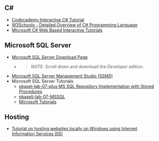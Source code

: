 ## C#
- [Codecademy Interactive C# Tutorial](https://www.codecademy.com/learn/learn-c-sharp)
- [W3Schools - Detailed Overview of C# Programming Language](https://www.w3schools.com/cs/index.php)
- [Microsoft C# Web Based Interactive Tutorials](https://learn.microsoft.com/en-us/dotnet/csharp/tour-of-csharp/tutorials/hello-world)

## Microsoft SQL Server
- [Microsoft SQL Server Download Page](https://www.microsoft.com/en-us/sql-server/sql-server-downloads)
    - > NOTE: Scroll down and download the *Developer* edition. 
- [Microsoft SQL Server Management Studio (SSMS)](https://learn.microsoft.com/en-us/sql/ssms/download-sql-server-management-studio-ssms?view=sql-server-ver16)
- Microsoft SQL Server Tutorials
  - [pkasel-lab-07-plus MS SQL Repository Implementation with Stored Procedures](https://github.com/fesb-distributed-systems-2024/pkasel-lab-07-plus/blob/f900ddf65584177936ef8d2dde47b3c1145e6bc6/Repositories/EmailRepository_MSSQL.cs)
  - [pkaselj-lab-07-MSSQL](https://github.com/fesb-distributed-systems-2024/pkaselj-lab-07-MSSQL)
  - [Microsoft Tutorials](https://learn.microsoft.com/en-us/sql/sql-server/tutorials-for-sql-server-2016?view=sql-server-ver16)
## Hosting
- [Tutorial on hosting websites locally on Windows using Internet Information Services (IIS)](https://www.makeuseof.com/iis-website-local-test-host/)
